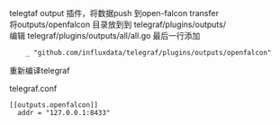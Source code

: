 telegtaf output 插件，将数据push 到open-falcon transfer    
将outputs/openfalcon 目录放到到 telegraf/plugins/outputs/    
编辑 telegraf/plugins/outputs/all/all.go 最后一行添加    
```
    _ "github.com/influxdata/telegraf/plugins/outputs/openfalcon"
```
重新编译telegraf

telegraf.conf    
```
[[outputs.openfalcon]]
  addr = "127.0.0.1:8433"
```

